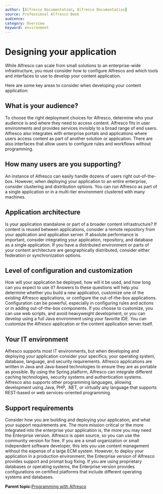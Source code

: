 ```yaml
---
author: [Alfresco Documentation, Alfresco Documentation]
source: Professional Alfresco Book
audience: 
category: Overview
keyword: environment
---
```


# Designing your application

While Alfresco can scale from small solutions to an enterprise-wide infrastructure, you must consider how to configure Alfresco and which tools and interfaces to use to develop your content application.

Here are some key areas to consider when developing your content application:

## What is your audience?

To choose the right deployment choices for Alfresco, determine who your audience is and where they need to access content. Alfresco fits in user environments and provides services invisibly to a broad range of end users. Alfresco also integrates with enterprise portals and applications where users access content as part of another solution or application. There are also interfaces that allow users to configure rules and workflows without programming.

## How many users are you supporting?

An instance of Alfresco can easily handle dozens of users right out-of-the-box. However, when deploying your application to an entire enterprise, consider clustering and distribution options. You can run Alfresco as part of a single application or in a multi-tier environment clustered with many machines.

## Application architecture

Is your application standalone or part of a broader content infrastructure? If content is reused between applications, consider a remote repository from your application and application server. If absolute performance is important, consider integrating your application, repository, and database as a single application. If you have a distributed environment or parts of your content architecture are geographically distributed, consider either federation or synchronization options.

## Level of configuration and customization

How will your application be deployed, how will it be used, and how long can you expect to use it? Answers to these questions will help you determine whether you build a new application, customize one of the existing Alfresco applications, or configure the out-of-the-box applications. Configuration can be powerful, especially in configuring rules and actions or in adding out-of-the-box components. If you choose to customize, you can use web scripts, and avoid heavyweight development, or you can develop using a full Java environment using your favorite IDE. You can customize the Alfresco application or the content application server itself.

## Your IT environment

Alfresco supports most IT environments, but when developing and deploying your application consider your specifics; your operating system, database, language, and security requirements. Alfresco applications are written in Java and Java-based technologies to ensure they are as portable as possible. By using the Spring platform, Alfresco can integrate different caching technologies, security systems and authentication systems. Alfresco also supports other programming languages, allowing development using Java, PHP, .NET, or virtually any language that supports REST-based or web services-oriented programming.

## Support requirements

Consider how you are building and deploying your application, and what your support requirements are. The more mission critical or the more integrated into the enterprise your application is, the more you may need the Enterprise version. Alfresco is open source, so you can use the community version for free. If you are a small organization or small independent software developer, this lets you use content management without the expense of a large ECM system. However, to deploy your application in a production environment, the Enterprise version of Alfresco provides support and prompt bug fixing. If you are using proprietary databases or operating systems, the Enterprise version provides configurations on certified platforms that include different operating systems and databases.

**Parent topic:**[Programming with Alfresco](../concepts/programming-intro.md)


